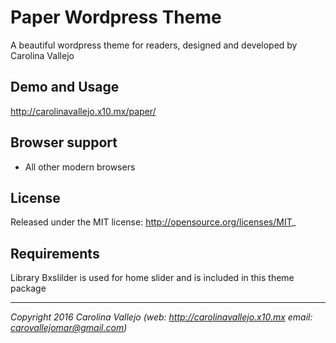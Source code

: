 # Paper Wordpress Theme

A beautiful wordpress theme for readers, designed and developed by Carolina Vallejo

## Demo and Usage

http://carolinavallejo.x10.mx/paper/

## Browser support

+ All other modern browsers

## License

Released under the MIT license: http://opensource.org/licenses/MIT_

## Requirements

Library Bxslilder is used for home slider and is included in this theme package

* * *

_Copyright 2016 Carolina Vallejo (web: http://carolinavallejo.x10.mx email: carovallejomar@gmail.com)_